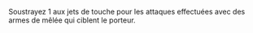 Soustrayez 1 aux jets de touche pour les attaques effectuées avec des armes de mêlée qui ciblent le porteur. 
